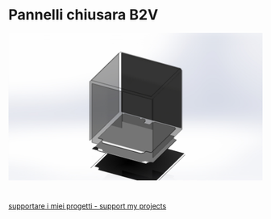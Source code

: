 # Pannelli chiusara B2V

![1](/images/ass_b2v_plex_completi.jpg)

#
[supportare i miei progetti - support my projects](https://www.paypal.com/donate/?business=WEP7ZAT7WRN88&no_recurring=0&currency_code=EUR)  
